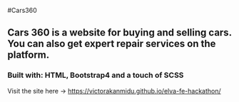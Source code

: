
#Cars360
## Cars 360 is a website for buying and selling cars. You can also get expert repair services on the platform.

### Built with: HTML, Bootstrap4 and a touch of SCSS


Visit the site here ->  https://victorakanmidu.github.io/elva-fe-hackathon/
